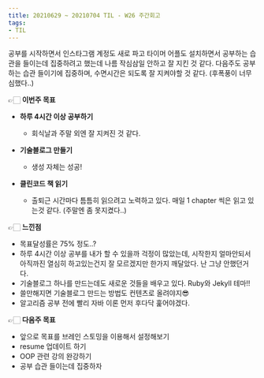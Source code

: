 ```yaml
---
title: 20210629 ~ 20210704 TIL - W26 주간회고
tags:
- TIL
---
```


공부를 시작하면서 인스타그램 계정도 새로 파고 타이머 어플도 설치하면서 공부하는 습관을 들이는데 집중하려고 했는데 나름 작심삼일 안하고 잘 지킨 것 같다.
다음주도 공부하는 습관 들이기에 집중하며, 수면시간은 되도록 잘 지켜야할 것 같다. (후폭풍이 너무 심했다..)

👉🏻 **이번주 목표**
- **하루 4시간 이상 공부하기**
	- 회식날과 주말 외엔 잘 지켜진 것 같다.

- **기술블로그 만들기**
	- 생성 자체는 성공!

- **클린코드 책 읽기**
	- 출퇴근 시간마다 틈틈히 읽으려고 노력하고 있다. 매일 1 chapter 씩은 읽고 있는것 같다. (주말엔 좀 못지켰다..)

👉🏻 **느낀점**
- 목표달성률은 75% 정도..?
- 하루 4시간 이상 공부를 내가 할 수 있을까 걱정이 많았는데, 시작한지 얼마안되서 아직까진 열심히 하고있는건지 잘 모르겠지만 한가지 깨달았다. 난 그냥 안했던거다.
- 기술블로그 하나를 만드는데도 새로운 것들을 배우고 있다. Ruby와 Jekyll 테마!!
- 쓸만해지면 기술블로그 만드는 방법도 컨텐츠로 올려야지😎
- 알고리즘 공부 전에 빨리 자바 이론 먼저 후다닥 훑어야겠다.

👉🏻 **다음주 목표**
- 앞으로 목표를 브레인 스토밍을 이용해서 설정해보기
- resume 업데이트 하기
- OOP 관련 강의 완강하기
- 공부 습관 들이는데 집중하자